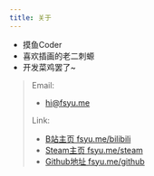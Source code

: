 ```yaml
---
title: 关于
---
```

- 摸鱼Coder
- 喜欢插画的老二刺螈
- 开发菜鸡罢了~

> Email: 
> - hi@fsyu.me
>
> Link:
> - [B站主页 fsyu.me/bilibili](http://fsyu.me/bilibili)
> - [Steam主页 fsyu.me/steam](http://fsyu.me/steam)
> - [Github地址 fsyu.me/github](http://fsyu.me/github)
